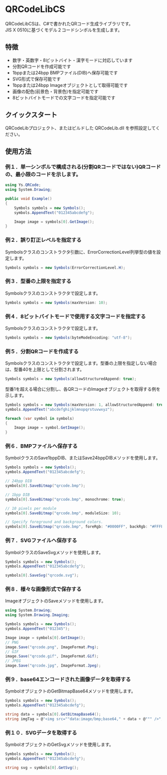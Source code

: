 # QRCodeLibCS
QRCodeLibCSは、C#で書かれたQRコード生成ライブラリです。  
JIS X 0510に基づくモデル２コードシンボルを生成します。

## 特徴
- 数字・英数字・8ビットバイト・漢字モードに対応しています
- 分割QRコードを作成可能です
- 1bppまたは24bpp BMPファイル(DIB)へ保存可能です
- SVG形式で保存可能です
- 1bppまたは24bpp Imageオブジェクトとして取得可能です
- 画像の配色(前景色・背景色)を指定可能です
- 8ビットバイトモードでの文字コードを指定可能です


## クイックスタート
QRCodeLibプロジェクト、またはビルドした QRCodeLib.dll を参照設定してください。


## 使用方法
### 例１．単一シンボルで構成される(分割QRコードではない)QRコードの、最小限のコードを示します。

```csharp
using Ys.QRCode;
using System.Drawing;

public void Example()
{
    Symbols symbols = new Symbols();
    symbols.AppendText("012345abcdefg");

    Image image = symbols[0].GetImage();
}
```

### 例２．誤り訂正レベルを指定する
Symbolsクラスのコンストラクタ引数に、ErrorCorrectionLevel列挙型の値を設定します。

```csharp
Symbols symbols = new Symbols(ErrorCorrectionLevel.H);
```

### 例３．型番の上限を指定する
Symbolsクラスのコンストラクタで設定します。
```csharp
Symbols symbols = new Symbols(maxVersion: 10);
```

### 例４．8ビットバイトモードで使用する文字コードを指定する
Symbolsクラスのコンストラクタで設定します。
```csharp
Symbols symbols = new Symbols(byteModeEncoding: "utf-8");
```

### 例５．分割QRコードを作成する
Symbolsクラスのコンストラクタで設定します。型番の上限を指定しない場合は、型番40を上限として分割されます。

```csharp
Symbols symbols = new Symbols(allowStructuredAppend: true);
```

型番1を超える場合に分割し、各QRコードのImageオブジェクトを取得する例を示します。
```csharp
Symbols symbols = new Symbols(maxVersion: 1, allowStructuredAppend: true);
symbols.AppendText("abcdefghijklmnopqrstuvwxyz");

foreach (var symbol in symbols)
{
    Image image = symbol.GetImage();
}
```

### 例６．BMPファイルへ保存する
SymbolクラスのSave1bppDIB、またはSave24bppDIBメソッドを使用します。

```csharp
Symbols symbols = new Symbols();
symbols.AppendText("012345abcdefg");

// 24bpp DIB
symbols[0].SaveBitmap("qrcode.bmp");

// 1bpp DIB
symbols[0].SaveBitmap("qrcode.bmp", monochrome: true);

// 10 pixels per module
symbols[0].SaveBitmap("qrcode.bmp", moduleSize: 10);

// Specify foreground and background colors.
symbols[0].SaveBitmap("qrcode.bmp", foreRgb: "#0000FF", backRgb: "#FFFF00");
```

### 例７．SVGファイルへ保存する
SymbolクラスのSaveSvgメソッドを使用します。

```csharp
Symbols symbols = new Symbols();
symbols.AppendText("012345abcdefg");

symbols[0].SaveSvg("qrcode.svg");
```

### 例８．様々な画像形式で保存する
ImageオブジェクトのSaveメソッドを使用します。

```csharp
using System.Drawing;
using System.Drawing.Imaging;

Symbols symbols = new Symbols();
symbols.AppendText("012345");

Image image = symbols[0].GetImage();
// PNG
image.Save("qrcode.png", ImageFormat.Png);
// GIF
image.Save("qrcode.gif", ImageFormat.Gif);
// JPEG
image.Save("qrcode.jpg", ImageFormat.Jpeg);
```

### 例９．base64エンコードされた画像データを取得する
SymbolオブジェクトのGetBitmapBase64メソッドを使用します。

```csharp
Symbols symbols = new Symbols();
symbols.AppendText("012345abcdefg");

string data = symbols[0].GetBitmapBase64();
string imgTag = @"<img src=""data:image/bmp;base64," + data + @""" />";
```

### 例１０．SVGデータを取得する
SymbolオブジェクトのGetSvgメソッドを使用します。

```csharp
Symbols symbols = new Symbols();
symbols.AppendText("012345abcdefg");

string svg = symbols[0].GetSvg();
```